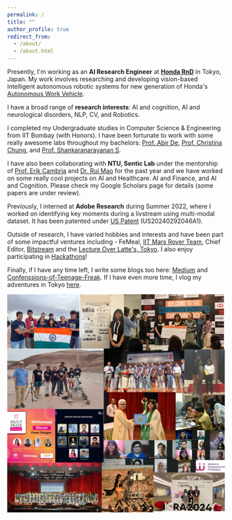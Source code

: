 ```yaml
---
permalink: /
title: ""
author_profile: true
redirect_from: 
  - /about/
  - /about.html
---
```


Presently, I'm working as an **AI Research Engineer** at [**Honda RnD**](https://global.honda/jp/RandD/hgsc/) in Tokyo, Japan. My work involves researching and developing vision-based intelligent autonomous robotic systems for new generation of Honda's [Autonomous Work Vehicle](https://www.honda.com/mobility/Autonomous-Work-Vehicle). 

I have a broad range of **research interests**: AI and cognition, AI and neurological disorders, NLP, CV, and Robotics.

I completed my Undergraduate studies in Computer Science & Engineering from IIT Bombay (with Honors). I have been fortunate to work with some really awesome labs throughout my bachelors: [Prof. Abir De](https://scholar.google.com/citations?user=_9ZKKbIAAAAJ&hl=en&oi=ao), [Prof. Christina Chung](https://scholar.google.com/citations?user=8GxDKicAAAAJ&hl=en), and [Prof. Shankaranarayanan S](https://scholar.google.com/citations?hl=en&user=P0F_L70AAAAJ). 

I have also been collaborating with **NTU, Sentic Lab** under the mentorship of [Prof. Erik Cambria](https://scholar.google.com/citations?user=ilSYpW0AAAAJ&hl=en) and [Dr. Rui Mao](https://scholar.google.com/citations?user=s_JzI5kAAAAJ&hl=en) for the past year and we have worked on some really cool projects on AI and Healthcare. AI and Finance, and AI and Cognition. Please check my Google Scholars page for details (some papers are under review).

Previously, I interned at **Adobe Research** during Summer 2022, where I worked on identifying key moments during a livstream using multi-modal dataset. It has been patented under [US Patent](https://patents.google.com/patent/US20240292046A1/en) (US20240292046A1).

Outside of research, I have varied hobbies and interests and have been part of some impactful ventures including - FeMeal, [IIT Mars Rover Team](https://iitbmartian.github.io/
), Chief Editor, [Bitstream](https://www.cse.iitb.ac.in/csea/event.php?event=17) and the [Lecture Over Latte's, Tokyo](https://www.meetup.com/study-group-cafe-tokyo/). I also enjoy participating in [Hackathons](https://www.linkedin.com/feed/update/urn:li:activity:7008530335772635136/)!

Finally, if I have any time left, I write some blogs too here: [Medium](https://medium.com/@lizadahiya01) and [Confenssions-of-Teenage-Freak](https://voiceofheartblog.home.blog/). If I have even more time, I vlog my adventures in Tokyo [here](https://www.instagram.com/liza.in.tokyo).

![alt text](../images/website_summary.png "a recap of my colorful life so far")
